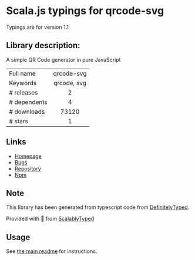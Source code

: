 
# Scala.js typings for qrcode-svg

Typings are for version 1.1

## Library description:
A simple QR Code generator in pure JavaScript

|                    |                 |
| ------------------ | :-------------: |
| Full name          | qrcode-svg |
| Keywords           | qrcode, svg |
| # releases         | 2 |
| # dependents       | 4 |
| # downloads        | 73120 |
| # stars            | 1 |

## Links
- [Homepage](https://github.com/papnkukn/qrcode-svg)
- [Bugs](https://github.com/papnkukn/qrcode-svg/issues)
- [Repository](https://github.com/papnkukn/qrcode-svg)
- [Npm](https://www.npmjs.com/package/qrcode-svg)
    


## Note
This library has been generated from typescript code from [DefinitelyTyped](https://definitelytyped.org).

Provided with :purple_heart: from [ScalablyTyped](https://github.com/oyvindberg/ScalablyTyped)

## Usage
See [the main readme](../../readme.md) for instructions.


